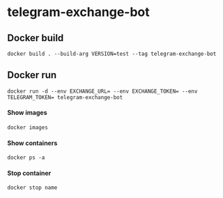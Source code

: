 # telegram-exchange-bot

## Docker build

````
docker build . --build-arg VERSION=test --tag telegram-exchange-bot
````

## Docker run

````
docker run -d --env EXCHANGE_URL= --env EXCHANGE_TOKEN= --env TELEGRAM_TOKEN= telegram-exchange-bot
````

#### Show images
````
docker images
````
#### Show containers
````
docker ps -a
````
#### Stop container
````
docker stop name
````